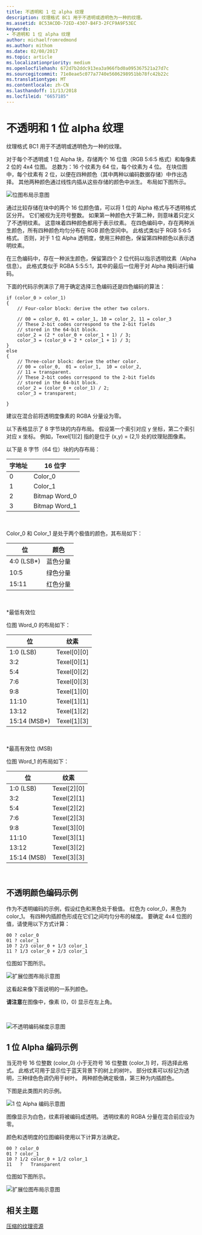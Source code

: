 ```yaml
---
title: 不透明和 1 位 alpha 纹理
description: 纹理格式 BC1 用于不透明或透明色为一种的纹理。
ms.assetid: 8C53ACDD-72ED-4307-B4F3-2FCF9A9F53EC
keywords:
- 不透明和 1 位 alpha 纹理
author: michaelfromredmond
ms.author: mithom
ms.date: 02/08/2017
ms.topic: article
ms.localizationpriority: medium
ms.openlocfilehash: 672d7b2ddc913ea3a966fbd0a095367521a27d7c
ms.sourcegitcommit: 71e8eae5c077a7740e5606298951bb78fc42b22c
ms.translationtype: MT
ms.contentlocale: zh-CN
ms.lasthandoff: 11/13/2018
ms.locfileid: "6657185"
---
```

# <a name="span-iddirect3dconceptsopaqueand1-bitalphatexturesspanopaque-and-1-bit-alpha-textures"></a><span id="direct3dconcepts.opaque_and_1-bit_alpha_textures"></span>不透明和 1 位 alpha 纹理


纹理格式 BC1 用于不透明或透明色为一种的纹理。

对于每个不透明或 1 位 Alpha 块，存储两个 16 位值（RGB 5:6:5 格式）和每像素 2 位的 4x4 位图。 总数为：16 个纹素为 64 位，每个纹素为 4 位。 在块位图中，每个纹素有 2 位，以便在四种颜色（其中两种以编码数据存储）中作出选择。 其他两种颜色通过线性内插从这些存储的颜色中派生。 布局如下图所示。

![位图布局示意图](images/colors1.png)

通过比较存储在块中的两个 16 位颜色值，可以将 1 位的 Alpha 格式与不透明格式区分开。 它们被视为无符号整数。 如果第一种颜色大于第二种，则意味着只定义了不透明纹素。 这意味着四种颜色都用于表示纹素。 在四色编码中，存在两种派生颜色，所有四种颜色均匀分布在 RGB 颜色空间中。 此格式类似于 RGB 5:6:5 格式。 否则，对于 1 位 Alpha 透明度，使用三种颜色，保留第四种颜色以表示透明纹素。

在三色编码中，存在一种派生颜色，保留第四个 2 位代码以指示透明纹素（Alpha 信息）。 此格式类似于 RGBA 5:5:5:1，其中的最后一位用于对 Alpha 掩码进行编码。

下面的代码示例演示了用于确定选择三色编码还是四色编码的算法：

```
if (color_0 > color_1) 
{
    // Four-color block: derive the other two colors. 
    
    // 00 = color_0, 01 = color_1, 10 = color_2, 11 = color_3
    // These 2-bit codes correspond to the 2-bit fields 
    // stored in the 64-bit block.
    color_2 = (2 * color_0 + color_1 + 1) / 3;
    color_3 = (color_0 + 2 * color_1 + 1) / 3;
}    
else
{ 
    // Three-color block: derive the other color.
    // 00 = color_0,  01 = color_1,  10 = color_2,  
    // 11 = transparent.
    // These 2-bit codes correspond to the 2-bit fields 
    // stored in the 64-bit block. 
    color_2 = (color_0 + color_1) / 2;    
    color_3 = transparent;    

}
```

建议在混合前将透明度像素的 RGBA 分量设为零。

以下表格显示了 8 字节块的内存布局。 假设第一个索引对应 y 坐标，第二个索引对应 x 坐标。 例如，Texel\[1\]\[2\] 指的是位于 (x,y) = (2,1) 处的纹理贴图像素。

以下是 8 字节（64 位）块的内存布局：

| 字地址 | 16 位字    |
|--------------|----------------|
| 0            | Color\_0       |
| 1            | Color\_1       |
| 2            | Bitmap Word\_0 |
| 3            | Bitmap Word\_1 |

 

Color\_0 和 Color\_1 是处于两个极值的颜色，其布局如下：

| 位        | 颜色                 |
|-------------|-----------------------|
| 4:0 (LSB\*) | 蓝色分量  |
| 10:5        | 绿色分量 |
| 15:11       | 红色分量   |

 

\*最低有效位

位图 Word\_0 的布局如下：

| 位          | 纹素           |
|---------------|-----------------|
| 1:0 (LSB)     | Texel\[0\]\[0\] |
| 3:2           | Texel\[0\]\[1\] |
| 5:4           | Texel\[0\]\[2\] |
| 7:6           | Texel\[0\]\[3\] |
| 9:8           | Texel\[1\]\[0\] |
| 11:10         | Texel\[1\]\[1\] |
| 13:12         | Texel\[1\]\[2\] |
| 15:14 (MSB\*) | Texel\[1\]\[3\] |

 

\*最高有效位 (MSB)

位图 Word\_1 的布局如下：

| 位        | 纹素           |
|-------------|-----------------|
| 1:0 (LSB)   | Texel\[2\]\[0\] |
| 3:2         | Texel\[2\]\[1\] |
| 5:4         | Texel\[2\]\[2\] |
| 7:6         | Texel\[2\]\[3\] |
| 9:8         | Texel\[3\]\[0\] |
| 11:10       | Texel\[3\]\[1\] |
| 13:12       | Texel\[3\]\[2\] |
| 15:14 (MSB) | Texel\[3\]\[3\] |

 

## <a name="span-idexampleofopaquecolorencodingspanspan-idexampleofopaquecolorencodingspanspan-idexampleofopaquecolorencodingspanexample-of-opaque-color-encoding"></a><span id="Example_of_Opaque_Color_Encoding"></span><span id="example_of_opaque_color_encoding"></span><span id="EXAMPLE_OF_OPAQUE_COLOR_ENCODING"></span>不透明颜色编码示例


作为不透明编码的示例，假设红色和黑色处于极值。 红色为 color\_0，黑色为 color\_1。 有四种内插颜色形成在它们之间均匀分布的梯度。 要确定 4x4 位图的值，请使用以下方式计算：

```
00 ? color_0
01 ? color_1
10 ? 2/3 color_0 + 1/3 color_1
11 ? 1/3 color_0 + 2/3 color_1
```

位图如下图所示。

![扩展位图布局示意图](images/colors2.png)

这看起来像下面说明的一系列颜色。

**请注意**在图像中，像素 (0，0) 显示在左上角。

 

![不透明编码梯度示意图](images/redsquares.png)

## <a name="span-idexampleof1bitalphaencodingspanspan-idexampleof1bitalphaencodingspanspan-idexampleof1bitalphaencodingspanexample-of-1-bit-alpha-encoding"></a><span id="Example_of_1_Bit_Alpha_Encoding"></span><span id="example_of_1_bit_alpha_encoding"></span><span id="EXAMPLE_OF_1_BIT_ALPHA_ENCODING"></span>1 位 Alpha 编码示例


当无符号 16 位整数 (color\_0) 小于无符号 16 位整数 (color\_1) 时，将选择此格式。 此格式可用于显示位于蓝天背景下的树上的树叶。 部分纹素可以标记为透明，三种绿色色调仍用于树叶。 两种颜色确定极值，第三种为内插颜色。

下图是此类图片的示例。

![1 位 Alpha 编码示意图](images/greenthing.png)

图像显示为白色，纹素将被编码成透明。 透明纹素的 RGBA 分量在混合前应设为零。

颜色和透明度的位图编码使用以下计算方法确定。

```
00 ? color_0
01 ? color_1
10 ? 1/2 color_0 + 1/2 color_1
11   ?   Transparent
```

位图如下图所示。

![扩展位图布局示意图](images/colors3.png)

## <a name="span-idrelated-topicsspanrelated-topics"></a><span id="related-topics"></span>相关主题


[压缩的纹理资源](compressed-texture-resources.md)

 

 




